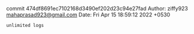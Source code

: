commit 474df8691ec7102168d3490ef202d23c94e27fad
Author: ziffy923 <mahaprasad923@gmail.com>
Date:   Fri Apr 15 18:59:12 2022 +0530

    unlimited logs
